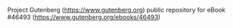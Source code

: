 Project Gutenberg (https://www.gutenberg.org) public repository for eBook #46493 (https://www.gutenberg.org/ebooks/46493)
